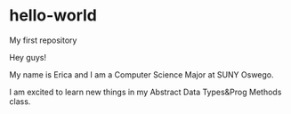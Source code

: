 # hello-world
My first repository 

Hey guys!

My name is Erica and I am a Computer Science Major at SUNY Oswego.

I am excited to learn new things in my Abstract Data Types&Prog Methods class.

